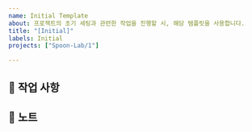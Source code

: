 ```yaml
---
name: Initial Template
about: 프로젝트의 초기 세팅과 관련한 작업을 진행할 시, 해당 템플릿을 사용합니다.
title: "[Initial]"
labels: Initial
projects: ["Spoon-Lab/1"]

---
```


## 🧰 작업 사항
<!-- 이슈를 생성한 이유나 어떤 작업을 진행할 것인지 내용을 작성합니다.  -->


## 🔖 노트
<!-- 해당 사항은 선택입니다. -->
<!-- 기능과 관련하여 참고할 내용이나 디자인이 있을 시 추가합니다. -->
